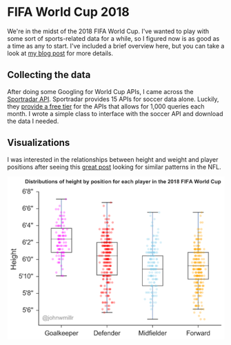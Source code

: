 # FIFA World Cup 2018
We're in the midst of the 2018 FIFA World Cup. I've wanted to play with some sort of sports-related data for a while, so I figured now is as good as a time as any to start. I've included a brief overview here, but you can take a look at [my blog post](https://www.johnwmillr.com/fifa-world-cup-data/) for more details.

## Collecting the data
After doing some Googling for World Cup APIs, I came across the [Sportradar API](https://developer.sportradar.com/io-docs). Sportradar provides 15 APIs for soccer data alone. Luckily, they [provide a free tier](https://developer.sportradar.com/member/register) for the APIs that allows for 1,000 queries each month. I wrote a simple class to interface with the soccer API and download the data I needed.

## Visualizations
I was interested in the relationships between height and weight and player positions after seeing this [great post](https://www.reddit.com/r/dataisbeautiful/comments/1oh47i/height_and_weight_of_all_active_nfl_players_by/) looking for similar patterns in the NFL.

[![Distributions of height for the different positions in soccer](./figures/height_by_position.png)](https://www.reddit.com/r/dataisbeautiful/comments/8sg3ok/distributions_of_height_for_the_different)